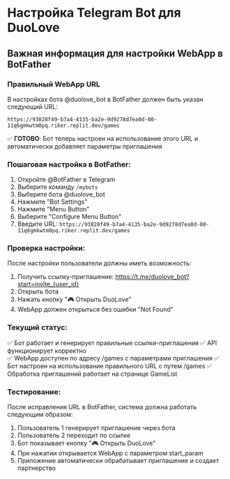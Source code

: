 # Настройка Telegram Bot для DuoLove

## Важная информация для настройки WebApp в BotFather

### Правильный WebApp URL
В настройках бота @duolove_bot в BotFather должен быть указан следующий URL:

```
https://93828f49-b7a4-4135-ba2e-9d9278d7ea0d-00-11q6gmkwtm0pq.riker.replit.dev/games
```

✅ **ГОТОВО**: Бот теперь настроен на использование этого URL и автоматически добавляет параметры приглашения

### Пошаговая настройка в BotFather:

1. Откройте @BotFather в Telegram
2. Выберите команду `/mybots`
3. Выберите бота @duolove_bot
4. Нажмите "Bot Settings"
5. Нажмите "Menu Button"
6. Выберите "Configure Menu Button"
7. Введите URL: `https://93828f49-b7a4-4135-ba2e-9d9278d7ea0d-00-11q6gmkwtm0pq.riker.replit.dev/games`

### Проверка настройки:
После настройки пользователи должны иметь возможность:
1. Получить ссылку-приглашение: https://t.me/duolove_bot?start=invite_{user_id}
2. Открыть бота
3. Нажать кнопку "🎮 Открыть DuoLove" 
4. WebApp должен открыться без ошибки "Not Found"

### Текущий статус:
✅ Бот работает и генерирует правильные ссылки-приглашения
✅ API функционирует корректно  
✅ WebApp доступен по адресу /games с параметрами приглашения
✅ Бот настроен на использование правильного URL с путем /games
✅ Обработка приглашений работает на странице GameList

### Тестирование:
После исправления URL в BotFather, система должна работать следующим образом:
1. Пользователь 1 генерирует приглашение через бота
2. Пользователь 2 переходит по ссылке
3. Бот показывает кнопку "🎮 Открыть DuoLove"
4. При нажатии открывается WebApp с параметром start_param
5. Приложение автоматически обрабатывает приглашение и создает партнерство